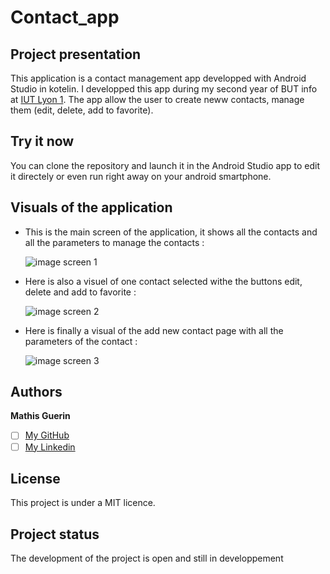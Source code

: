 # Contact_app

## Project presentation

This application is a contact management app developped with Android Studio in kotelin. I developped this app during my second year of BUT info at [IUT Lyon 1](https://iut.univ-lyon1.fr/). 
The app allow the user to create neww contacts, manage them (edit, delete, add to favorite).

## Try it now

You can clone the repository and launch it in the Android Studio app to edit it directely or even run right away on your android smartphone.

## Visuals of the application

 - This is the main screen of the application, it shows all the contacts and all the parameters to manage the contacts :

    ![image screen 1](./ressources/screen1.png "image screen 1")

- Here is also a visuel of one contact selected withe the buttons edit, delete and add to favorite :

    ![image screen 2](./ressources/screen2.png "image screen 2")
    
- Here is finally a visual of the add new contact page with all the parameters of the contact :

    ![image screen 3](./ressources/screen3.png "image screen 3")


## Authors

**Mathis Guerin**

- [ ] [My GitHub](https://github.com/Hubrec)
- [ ] [My Linkedin](https://www.linkedin.com/in/mathis-guerin-43b228222/)

## License

This project is under a MIT licence.

## Project status

The development of the project is open and still in developpement
